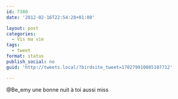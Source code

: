 ```yaml
---
id: 7380
date: '2012-02-16T22:54:28+01:00'

layout: post
categories:
  - Vis ma vie
tags:
  - tweet
format: status
publish_social: no
guid: 'http://tweets.local/?birdsite_tweet=170279910085107712'

---
```


@Be\_emy une bonne nuit à toi aussi miss
